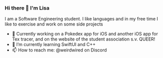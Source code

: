 ### Hi there 👋 I'm Lisa

<!--
**weirdwir3d/weirdwir3d** is a ✨ _special_ ✨ repository because its `README.md` (this file) appears on your GitHub profile.

Here are some ideas to get you started:

- 🔭 I’m currently working on ...
- 🌱 I’m currently learning ...
- 👯 I’m looking to collaborate on ...
- 🤔 I’m looking for help with ...
- 💬 Ask me about ...
- 📫 How to reach me: ...
- 😄 Pronouns: ...
- ⚡ Fun fact: ...
-->

I am a Software Engineering student. I like languages and in my free time I like to exercise and work on some side projects

- 🔭 Currently working on a Pokedex app for iOS and another iOS app for Tex tracer, and on the website of the student association s.v. QUEER!
- 🌱 I’m currently learning SwiftUI and C++
- 📫 How to reach me: @weirdwired on Discord
